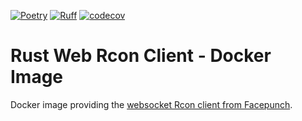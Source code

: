 [![Poetry](https://img.shields.io/endpoint?url=https://python-poetry.org/badge/v0.json)](https://python-poetry.org/)
[![Ruff](https://img.shields.io/endpoint?url=https://raw.githubusercontent.com/astral-sh/ruff/main/assets/badge/v2.json)](https://github.com/astral-sh/ruff)
[![codecov](https://codecov.io/gh/max-pfeiffer/rust-web-rcon/graph/badge.svg?token=AOYFWflsyE)](https://codecov.io/gh/max-pfeiffer/rust-web-rcon)
# Rust Web Rcon Client - Docker Image
Docker image providing the [websocket Rcon client from Facepunch](https://github.com/Facepunch/webrcon). 
